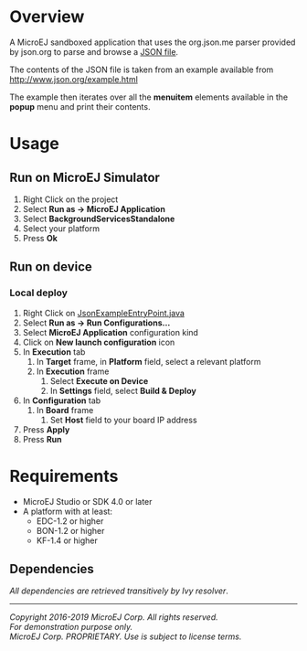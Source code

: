# Overview
A MicroEJ sandboxed application that uses the org.json.me parser provided by json.org to parse and browse a [JSON file](src/main/resources/json/menu.json). 

The contents of the JSON file is taken from an example available from http://www.json.org/example.html

The example then iterates over all the **menuitem** elements available in the **popup** menu and print their contents.

# Usage

## Run on MicroEJ Simulator

1. Right Click on the project
2. Select **Run as -> MicroEJ Application**
3. Select **BackgroundServicesStandalone**
4. Select your platform 
5. Press **Ok**

## Run on device

### Local deploy

1. Right Click on [JsonExampleEntryPoint.java](src/.generated~/.java/__JsonExample__/generated/JsonExampleEntryPoint.java)
2. Select **Run as -> Run Configurations...** 
3. Select **MicroEJ Application** configuration kind
4. Click on **New launch configuration** icon
5. In **Execution** tab
	1. In **Target** frame, in **Platform** field, select a relevant platform
	2. In **Execution** frame
		1. Select **Execute on Device**
		2. In **Settings** field, select **Build & Deploy**
6. In **Configuration** tab
	1. In **Board** frame
		1. Set **Host** field to your board IP address
7. Press **Apply**
8. Press **Run**

# Requirements

* MicroEJ Studio or SDK 4.0 or later
* A platform with at least:
	* EDC-1.2 or higher
	* BON-1.2 or higher
	* KF-1.4 or higher

## Dependencies

_All dependencies are retrieved transitively by Ivy resolver_.

---  
_Copyright 2016-2019 MicroEJ Corp. All rights reserved._  
_For demonstration purpose only._  
_MicroEJ Corp. PROPRIETARY. Use is subject to license terms._  